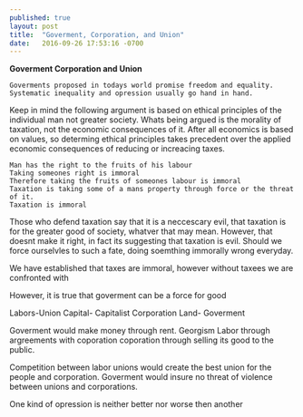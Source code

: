 ```yaml
---
published: true
layout: post
title:  "Goverment, Corporation, and Union"
date:   2016-09-26 17:53:16 -0700
---
```

**Goverment Corporation and Union**

	Goverments proposed in todays world promise freedom and equality. Systematic inequality and opression usually go hand in hand. 


Keep in mind the following argument is based on ethical principles of the individual man not greater society. Whats being argued is the morality of taxation, not the economic consequences of it. After all economics is based on values, so determing ethical principles takes precedent over the applied economic consequences of reducing or increacing taxes. 

	Man has the right to the fruits of his labour
	Taking someones right is immoral
	Therefore taking the fruits of someones labour is immoral
	Taxation is taking some of a mans property through force or the threat of it. 
	Taxation is immoral
	
Those who defend taxation say that it is a neccescary evil, that taxation is for the greater good of society, whatver that may mean. However, that doesnt make it right, in fact its suggesting that taxation is evil. Should we force ourselvles to such a fate, doing soemthing immorally wrong everyday. 


We have established that taxes are immoral, however without taxees we are confronted with 

However, it is true that goverment can be a force for good




Labors-Union
Capital- Capitalist Corporation
Land- Goverment 


Goverment would make money through rent. Georgism
Labor through argreements with coporation
coporation through selling its good to the public. 

Competition between labor unions would create the best union for the people and corporation. Goverment would insure no threat of violence between unions and corporations.  



One kind of opression is neither better nor worse then another